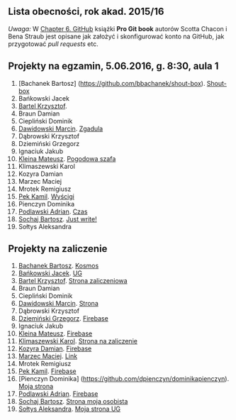## Lista obecności, rok akad. 2015/16

_Uwaga:_ W [Chapter 6. GitHub](http://git-scm.com/book/en/v2)
książki **Pro Git book** autorów Scotta Chacon i Bena Straub
jest opisane jak założyć i skonfigurować konto na GitHub,
jak przygotować _pull requests_ etc.


## Projekty na egzamin, 5.06.2016, g. 8:30, aula 1

1. [Bachanek Bartosz] (https://github.com/bbachanek/shout-box). [Shout-box](http://10.10.4.69:3000/)
1. Bańkowski Jacek
1. [Bartel Krzysztof](https://github.com/deer667/ti_egzamin). 
1. Braun Damian
1. Ciepliński Dominik
1. [Dawidowski Marcin](https://github.com/mdawidowski/Meteor). [Zgadula](http://zgadula-188905.nitrousapp.com/)
1. Dąbrowski Krzysztof
1. Dziemiński Grzegorz
1. Ignaciuk Jakub
1. [Kleina Mateusz](https://github.com/moskal91/ti-meteor-zaliczenie). [Pogodowa szafa](http://violet-stallion-189184.nitrousapp.com)
1. Klimaszewski Karol
1. Kozyra Damian
1. Marzec Maciej
1. Mrotek Remigiusz
1. [Pek Kamil](https://github.com/kamilpek/meteor-wyscigi.git). [Wyścigi](http://meteor-wyscigi-189800.nitrousapp.com/)
1. Pienczyn Dominika
1. [Podlawski Adrian](https://github.com/kirin1994/Egzamin). [Czas](http://strong-lightning-189858.nitrousapp.com/)
1. [Sochaj Bartosz](https://github.com/bs-ug/justwrite.git). [Just write!](http://46.101.138.139/)
1. Sołtys Aleksandra


## Projekty na zaliczenie

1. [Bachanek Bartosz](https://github.com/bbachanek/Technologie-internetowe). [Kosmos](https://shining-inferno-3386.firebaseapp.com/)
1. [Bańkowski Jacek](https://github.com/jbankowski/techniki_internetowe). [UG](https://project-3815309757077228299.firebaseapp.com)
1. [Bartel Krzysztof](https://github.com/deer667/ti_zaliczenie). [Strona zaliczeniowa](http://krzysztofbartel.pl/test/ti_zal/)
1. Braun Damian
1. Ciepliński Dominik
1. [Dawidowski Marcin](https://github.com/mdawidowski/Techniki-Internetowe). [Strona](https://f32d12.firebaseapp.com/)
1. Dąbrowski Krzysztof
1. [Dziemiński Grzegorz](https://github.com/Pisarz/ti_projekt). [Firebase](https://technologie-internetowe.firebaseapp.com/)
1. Ignaciuk Jakub
1. [Kleina Mateusz](https://github.com/moskal91/ti-zaliczenie). [Firebase](https://zaliczenie-mkleina.firebaseapp.com/)
1. [Klimaszewski Karol](https://github.com/KKlimaszewski1/techniki). [Strona na zaliczenie](https://kklimaszewski.firebaseapp.com/index.html)
1. [Kozyra Damian](https://github.com/dkozyra/zaliczenie). [Firebase](https://project-89014938623722539.firebaseapp.com/)
1. [Marzec Maciej](https://github.com/dzyzus/bootstraphtml). [Link](https://project-2949614684213548971.firebaseapp.com/index.html)
1. Mrotek Remigiusz
1. [Pek Kamil](https://github.com/kamilpek/techniki-internetowe.git). [Firebase](https://161050ti.firebaseapp.com/)
1. [Pienczyn Dominika] (https://github.com/dpienczyn/dominikapienczyn). [Moja strona](http://strona1988.ugu.pl/)
1. [Podlawski Adrian](https://github.com/kirin1994/TechnologieInternetowe).  [Firebase](https://podlawski-strona.firebaseapp.com/)
1. [Sochaj Bartosz](https://github.com/bs-ug/www-ti.git). [Strona moja osobista](https://www-ti.firebaseapp.com/)
1. [Sołtys Aleksandra](https://github.com/saleksandra/stronaug.github.io). [Moja strona UG](http://mojeug.ugu.pl/)
